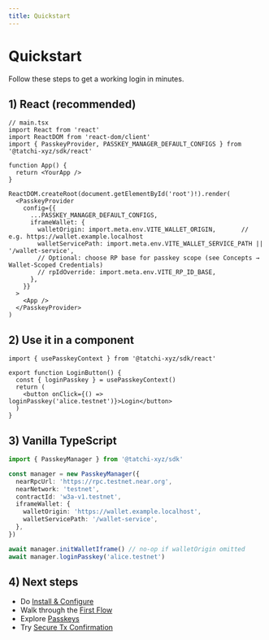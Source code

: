 ```yaml
---
title: Quickstart
---
```


# Quickstart

Follow these steps to get a working login in minutes.

## 1) React (recommended)

```tsx
// main.tsx
import React from 'react'
import ReactDOM from 'react-dom/client'
import { PasskeyProvider, PASSKEY_MANAGER_DEFAULT_CONFIGS } from '@tatchi-xyz/sdk/react'

function App() {
  return <YourApp />
}

ReactDOM.createRoot(document.getElementById('root')!).render(
  <PasskeyProvider
    config={{
      ...PASSKEY_MANAGER_DEFAULT_CONFIGS,
      iframeWallet: {
        walletOrigin: import.meta.env.VITE_WALLET_ORIGIN,       // e.g. https://wallet.example.localhost
        walletServicePath: import.meta.env.VITE_WALLET_SERVICE_PATH || '/wallet-service',
        // Optional: choose RP base for passkey scope (see Concepts → Wallet‑Scoped Credentials)
        // rpIdOverride: import.meta.env.VITE_RP_ID_BASE,
      },
    }}
  >
    <App />
  </PasskeyProvider>
)
```

## 2) Use it in a component

```tsx
import { usePasskeyContext } from '@tatchi-xyz/sdk/react'

export function LoginButton() {
  const { loginPasskey } = usePasskeyContext()
  return (
    <button onClick={() => loginPasskey('alice.testnet')}>Login</button>
  )
}
```

## 3) Vanilla TypeScript

```ts
import { PasskeyManager } from '@tatchi-xyz/sdk'

const manager = new PasskeyManager({
  nearRpcUrl: 'https://rpc.testnet.near.org',
  nearNetwork: 'testnet',
  contractId: 'w3a-v1.testnet',
  iframeWallet: {
    walletOrigin: 'https://wallet.example.localhost',
    walletServicePath: '/wallet-service',
  },
})

await manager.initWalletIframe() // no-op if walletOrigin omitted
await manager.loginPasskey('alice.testnet')
```

## 4) Next steps

- Do [Install & Configure](./install-and-configure)
- Walk through the [First Flow](./first-flow)
- Explore [Passkeys](../guides/passkeys)
- Try [Secure Tx Confirmation](../guides/tx-confirmation)
